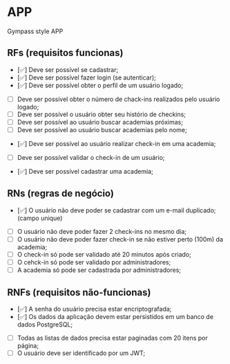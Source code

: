 # APP

Gympass style APP

## RFs (requisitos funcionas)

- [✅] Deve ser possível se cadastrar;
- [✅] Deve ser possível fazer login (se autenticar);
- [✅] Deve ser possível obter o perfil de um usuário logado;
- [ ] Deve ser possível obter o número de chack-ins realizados pelo usuário logado;
- [ ] Deve ser possível o usuário obter seu histório de checkins;
- [ ] Deve ser possível ao usuário buscar academias próximas;
- [ ] Deve ser possível ao usuário buscar academias pelo nome;
- [✅] Deve ser possível ao usuário realizar check-in em uma academia;
- [ ] Deve ser possível validar o check-in de um usuário;
- [✅] Deve ser possível cadastrar uma academia;

## RNs (regras de negócio)

- [✅] O usuário não deve poder se cadastrar com um e-mail duplicado; (campo unique)
- [ ] O usuário não deve poder fazer 2 check-ins no mesmo dia;
- [ ] O usuário não deve poder fazer check-in se não estiver perto (100m) da academia;
- [ ] O check-in só pode ser validado até 20 minutos após criado;
- [ ] O cehck-in só pode ser validado por administradores;
- [ ] A academia só pode ser cadastrada por administradores;

## RNFs (requisitos não-funcionas)

- [✅] A senha do usuário precisa estar encriptografada;
- [✅] Os dados da aplicação devem estar persistidos em um banco de dados PostgreSQL;
- [ ] Todas as listas de dados precisa estar paginadas com 20 itens por página;
- [ ] O usuário deve ser identificado por um JWT;
